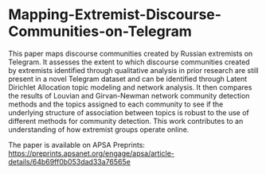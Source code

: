 # Mapping-Extremist-Discourse-Communities-on-Telegram

This paper maps discourse communities created by Russian extremists on Telegram. It assesses the extent to which discourse communities created by extremists identified through qualitative analysis in prior research are still present in a novel Telegram dataset and can be identified through Latent Dirichlet Allocation topic modeling and network analysis. It then compares the results of Louvian and Girvan-Newman network community detection methods and the topics assigned to each community to see if the underlying structure of association between topics is robust to the use of different methods for community detection. This work contributes to an understanding of how extremist groups operate online.

The paper is available on APSA Preprints: https://preprints.apsanet.org/engage/apsa/article-details/64b69ff0b053dad33a76565e
